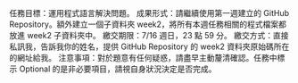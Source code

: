 任務目標：運用程式語言解決問題。
成果形式：請繼續使用第一週建立的 GitHub Repository。額外建立一個子資料夾 week2，將所有本週任務相關的程式檔案都放進 week2 子資料夾中。
繳交期限：7/16 週日，23 點 59 分。
繳交方式：直接私訊我，告訴我你的姓名，提供 GitHub Repository 的 week2 資料夾原始碼所在的網址給我。
注意事項：對於題意有任何疑惑，請盡早主動釐清確認。任務中標示 Optional 的是非必要項目，請視自身狀況決定是否完成。

